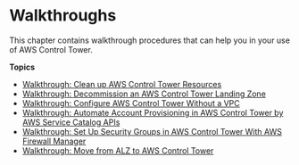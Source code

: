 # Walkthroughs<a name="walkthroughs"></a>

This chapter contains walkthrough procedures that can help you in your use of AWS Control Tower\.

**Topics**
+ [Walkthrough: Clean up AWS Control Tower Resources](walkthrough-delete.md)
+ [Walkthrough: Decommission an AWS Control Tower Landing Zone](decommission-landing-zone.md)
+ [Walkthrough: Configure AWS Control Tower Without a VPC](configure-without-vpc.md)
+ [Walkthrough: Automate Account Provisioning in AWS Control Tower by AWS Service Catalog APIs](automated-provisioning-walkthrough.md)
+ [Walkthrough: Set Up Security Groups in AWS Control Tower With AWS Firewall Manager](firewall-setup-walkthrough.md)
+ [Walkthrough: Move from ALZ to AWS Control Tower](alz-to-control-tower.md)